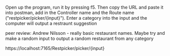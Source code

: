 Open up the program, run it by pressing f5. Then copy the URL and paste it into postman, add in the Controller name and the Route name ("restpicker/picker/{input}"). 
Enter a category into the input and the computer will output a restraunt suggestion

peer review: Andrew Nilsson - really basic restaurant names. Maybe try and make a random input to output a random restaurant from any category

https://localhost:7165/Restpicker/picker/{input}
